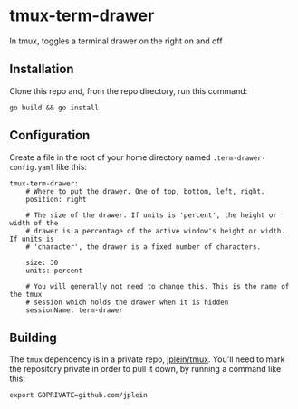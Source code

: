 # tmux-term-drawer

In tmux, toggles a terminal drawer on the right on and off

## Installation

Clone this repo and, from the repo directory, run this command:

```
go build && go install
```

## Configuration

Create a file in the root of your home directory named `.term-drawer-config.yaml` like this:

```
tmux-term-drawer:
    # Where to put the drawer. One of top, bottom, left, right.
    position: right

    # The size of the drawer. If units is 'percent', the height or width of the
    # drawer is a percentage of the active window's height or width. If units is
    # 'character', the drawer is a fixed number of characters.

    size: 30
    units: percent

    # You will generally not need to change this. This is the name of the tmux
    # session which holds the drawer when it is hidden
    sessionName: term-drawer
```

## Building

The `tmux` dependency is in a private repo, [jplein/tmux](https://github.com/jplein/tmux). You'll need to mark the repository private in order to pull it down, by running a command like this:

```
export GOPRIVATE=github.com/jplein
```